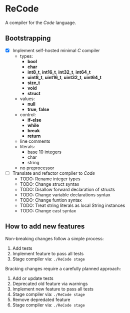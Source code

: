 # ReCode

A compiler for the _Code_ language.

## Bootstrapping

- [X] Implement self-hosted minimal _C_ compiler
  - types: 
    - **bool**
    - **char**
    - **int8_t**, **int16_t**, **int32_t**, **int64_t**
    - **uint8_t**, **uint16_t**, **uint32_t**, **uint64_t**
    - **size_t**
    - **void**
    - **struct**
  - values:
    - **null**
    - **true**, **false**
  - control:
    - **if-else**
    - **while**
    - **break**
    - **return**
  - line comments
  - literals:
    - base 10 integers
    - char
    - string
  - no preprocessor
- [ ] Translate and refactor compiler to _Code_
  - TODO: Rename integer types
  - TODO: Change struct syntax
  - TODO: Disallow forward declaration of structs
  - TODO: Change variable declarations syntax
  - TODO: Change funtion syntax
  - TODO: Treat string literals as local String instances
  - TODO: Change cast syntax


## How to add new features

Non-breaking changes follow a simple process:
1. Add tests
1. Implement feature to pass all tests
1. Stage compiler via: `./ReCode stage`

Bracking changes require a carefully planned approach:
1. Add or update tests
1. Deprecated old feature via warnings
1. Implement new feature to pass all tests
1. Stage compiler via: `./ReCode stage`
1. Remove depredated feature
1. Stage compiler via: `./ReCode stage`
